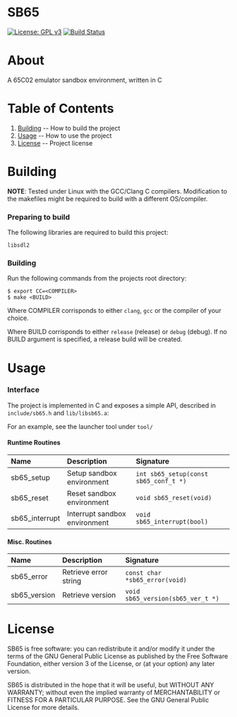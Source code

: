 SB65
=

[![License: GPL v3](https://img.shields.io/badge/License-GPLv3-blue.svg)](https://www.gnu.org/licenses/gpl-3.0) [![Build Status](https://travis-ci.com/majestic53/sb65.svg?branch=master)](https://travis-ci.com/majestic53/sb65)

About
=

A 65C02 emulator sandbox environment, written in C

Table of Contents
=

1. [Building](https://github.com/majestic53/sb65#building) -- How to build the project
2. [Usage](https://github.com/majestic53/sb65#usage) -- How to use the project
3. [License](https://github.com/majestic53/sb65#license) -- Project license

Building
=

__NOTE__: Tested under Linux with the GCC/Clang C compilers. Modification to the makefiles might be required to build with a different OS/compiler.

### Preparing to build

The following libraries are required to build this project:

```
libsdl2
```

### Building

Run the following commands from the projects root directory:

```
$ export CC=<COMPILER>
$ make <BUILD>
```

Where COMPILER corrisponds to either ```clang```, ```gcc``` or the compiler of your choice.

Where BUILD corrisponds to either ```release``` (release) or ```debug``` (debug). If no BUILD argument is specified, a release build will be created.

Usage
=

### Interface

The project is implemented in C and exposes a simple API, described in ```include/sb65.h``` and ```lib/libsb65.a```:

For an example, see the launcher tool under ```tool/```

#### Runtime Routines

|Name          |Description                  |Signature                                |
|:-------------|:----------------------------|:----------------------------------------|
|sb65_setup    |Setup sandbox environment    |```int sb65_setup(const sb65_conf_t *)```|
|sb65_reset    |Reset sandbox environment    |```void sb65_reset(void)```              |
|sb65_interrupt|Interrupt sandbox environment|```void sb65_interrupt(bool)```          |

#### Misc. Routines

|Name        |Description          |Signature                            |
|:-----------|:--------------------|:------------------------------------|
|sb65_error  |Retrieve error string|```const char *sb65_error(void)```   |
|sb65_version|Retrieve version     |```void sb65_version(sb65_ver_t *)```|

License
=

SB65 is free software: you can redistribute it and/or modify
it under the terms of the GNU General Public License as published by
the Free Software Foundation, either version 3 of the License, or
(at your option) any later version.

SB65 is distributed in the hope that it will be useful,
but WITHOUT ANY WARRANTY; without even the implied warranty of
MERCHANTABILITY or FITNESS FOR A PARTICULAR PURPOSE.  See the
GNU General Public License for more details.
